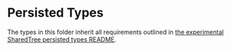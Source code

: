 # Persisted Types

The types in this folder inherit all requirements outlined in [the experimental SharedTree persisted types README](../../../../../../experimental/dds/tree/src/persisted-types/README.md).
